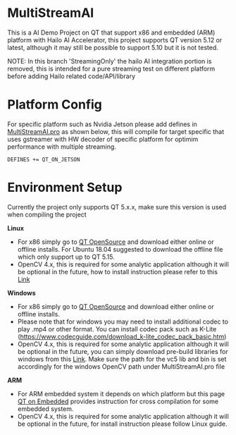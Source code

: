 # MultiStreamAI

This is a AI Demo Project on QT that support x86 and embedded (ARM) platform with Hailo AI Accelerator, this project supports QT version 5.12 or latest, although it may still be possible to support 5.10 but it is not tested.

NOTE: In this branch 'StreamingOnly' the hailo AI integration portion is removed, this is intended for a pure streaming test on different platform before adding Hailo related code/API/library


# Platform Config

For specific platform such as Nvidia Jetson please add defines in [MultiStreamAI.pro](https://github.com/Yalee104/MultiStreamAI/blob/main/MultiStreamAI.pro) as shown below, this will compile for target specific that uses gstreamer with HW decoder of specific platform for optimim performance with multiple streaming.

```
DEFINES += QT_ON_JETSON
```

# Environment Setup

Currently the project only supports QT 5.x.x, make sure this version is used when compiling the project

__Linux__

- For x86 simply go to [QT OpenSource](https://www.qt.io/download-qt-installer?hsCtaTracking=99d9dd4f-5681-48d2-b096-470725510d34%7C074ddad0-fdef-4e53-8aa8-5e8a876d6ab4) and download either online or offline installs. For Ubuntu 18.04 suggested to download the offline file which only support up to QT 5.15.
- OpenCV 4.x, this is required for some analytic application although it will be optional in the future, how to install instruction please refer to this [Link](https://linuxize.com/post/how-to-install-opencv-on-ubuntu-18-04/)


__Windows__

- For x86 simply go to [QT OpenSource](https://www.qt.io/download-qt-installer?hsCtaTracking=99d9dd4f-5681-48d2-b096-470725510d34%7C074ddad0-fdef-4e53-8aa8-5e8a876d6ab4) and download either online or offline installs. 
- Please note that for windows you may need to install additional codec to play .mp4 or other format. You can install codec pack such as K-Lite (https://www.codecguide.com/download_k-lite_codec_pack_basic.htm)
- OpenCV 4.x, this is required for some analytic application although it will be optional in the future, you can simply download pre-build libraries for windows from this [Link](https://docs.opencv.org/4.x/d3/d52/tutorial_windows_install.html). Make sure the path for the vc5 lib and bin is set accordingly for the windows OpenCV path under MultiStreamAI.pro file 

__ARM__

- For ARM embedded system it depends on which platform but this page [QT on Embedded](https://github.com/Yalee104/QtOnEmbedded) provides instruction for cross compilation for some embedded system.
- OpenCV 4.x, this is required for some analytic application although it will be optional in the future, for install instruction please follow Linux guide.

